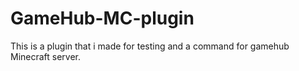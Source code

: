 # GameHub-MC-plugin
This is a plugin that i made for testing and a command for gamehub Minecraft server.
